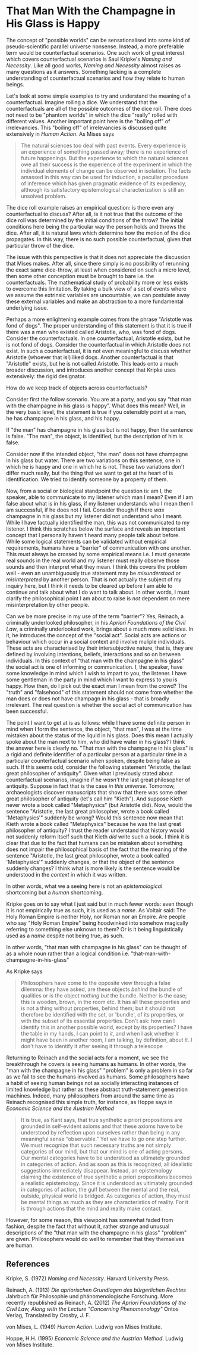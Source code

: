 # That Man With the Champagne in His Glass is Happy

The concept of "possible worlds" can be sensationalised into some kind of pseudo-scientific parallel universe nonsense. Instead, a more preferable term would be counterfactual scenarios. One such work of great interest which covers counterfactual scenarios is Saul Kripke's _Naming and Necessity_. Like all good works, _Naming and Necessity_ almost raises as many questions as it answers. Something lacking is a complete understanding of counterfactual scenarios and how they relate to human beings.

Let's look at some simple examples to try and understand the meaning of a counterfactual. Imagine rolling a dice. We understand that the counterfactuals are all of the possible outcomes of the dice roll. There does not need to be "phantom worlds" in which the dice "really" rolled with different values. Another important point here is the "boiling off" of irrelevancies. This "boiling off" of irrelevancies is discussed quite extensively in *Human Action*. As Mises says

<!-- From The Episteomological Problems of the Science of Human Action 1 Praxeology and History -->
<!-- I want to put this quote into more context -->
>The natural sciences too deal with past events. Every experience is an experience of something passed away; there is no experience of future happenings. But the experience to which the natural sciences owe all their success is the experience of the experiment in which the individual elements of change can be observed in isolation. The facts amassed in this way can be used for induction, a peculiar procedure of inference which has given pragmatic evidence of its expediency, although its satisfactory epistemological characterization is still an unsolved problem.

The dice roll example raises an empirical question: is there even any counterfactual to discuss? After all, is it not true that the outcome of the dice roll was determined by the initial conditions of the throw? The initial conditions here being the particular way the person holds and throws the dice. After all, it is natural laws which determine how the motion of the dice propagates. In this way, there is no such possible counterfactual, given that particular throw of the dice.

The issue with this perspective is that it does not appreciate the discussion that Mises makes. After all, since there simply is no possibility of rerunning the exact same dice-throw, at least when considered on such a micro level, then some other conception must be brought to bare i.e. the counterfactuals. The mathematical study of probability more or less exists to overcome this limitation. By taking a bulk view of a set of events where we assume the extrinsic variables are uncountable, we can postulate away these external variables and make an abstraction to a more fundamental underlying issue.

Perhaps a more enlightening example comes from the phrase "Aristotle was fond of dogs". The proper understanding of this statement is that it is true if there was a man who existed called Aristotle, who, was fond of dogs. Consider the counterfactuals. In one counterfactual, Aristotle exists, but he is not fond of dogs. Consider the counterfactual in which Aristotle does not exist. In such a counterfactual, it is not even meaningful to discuss whether Aristotle (whoever that is!) liked dogs. Another counterfactual is that "Aristotle" exists, but he is not called Aristotle. This leads onto a much broader discussion, and introduces another concept that Kripke uses extensively: the rigid designator.

How do we keep track of objects across counterfactuals?

Consider first the follow scenario. You are at a party, and you say "that man with the champagne in his glass is happy". What does this mean? Well, in the very basic level, the statement is true if you ostensibly point at a man, he has champagne in his glass, and his happy.

If "the man" has champagne in his glass but is not happy, then the sentence is false. "The man", the object, is identified, but the description of him is false.

Consider now if the intended object, "the man" does not have champagne in his glass but water. There are two variations on this sentence, one in which he is happy and one in which he is not. These two variations don't differ much really, but the thing that we want to get at the heart of is identification. We tried to identify someone by a property of them. 

Now, from a social or biological standpoint the question is: am I, the speaker, able to communicate to my listener which man I mean? Even if I am false about what is in his glass, if my listener understands who I mean then I am successful, if he does not I fail. Consider though if there *was* champagne in his glass but my listener did not understand who I meant. While I have factually identified the man, this was not communicated to my listener. I think this scratches below the surface and reveals an important concept that I personally haven't heard many people talk about before. While some logical statements can be validated without empirical requirements, humans have a "barrier" of communication with one another. This *must* always be crossed by some empirical means i.e. I must generate real sounds in the real world and my listener must really observe those sounds and then interpret what they mean. I think this covers the problem well - even an unambiguously true statement may be *misunderstood* or *misinterpreted* by another person. That is not actually the subject of my inquiry here, but I think it needs to be cleared up before I am able to continue and talk about what I do want to talk about. In other words, I must clarify the philosophical point I am about to raise is *not* dependent on mere misinterpretation by other people. 

Can we be more precise in my use of the term "barrier"? Yes, Reinach, a criminally underlooked philosopher, in his _Apriori Foundations of the Civil Law_, a criminally underlooked work, brings about a much more solid idea. In it, he introduces the concept of the "social act". Social acts are actions or behaviour which occur in a social context and involve muliple individuals. These acts are characterised by their intersubjective nature, that is, they are defined by involving intentions, beliefs, interactions and so on between individuals. In this context of "that man with the champagne in his glass" the social act is one of informing or communication. I, the speaker, have some knowledge in mind which I wish to impart to you, the listener. I have some gentleman in the party in mind which I want to express to you is happy. How then, do I pick out the exact man I mean from the crowd? The "truth" and "falsehood" of this statement should not come from whether the man does or does not have champagn in his glass - that is broadly irrelevant. The real question is whether the social act of communication has been successful.

The point I want to get at is as follows: while I have some definite person in mind when I form the sentence, the object, "that man", I was at the time mistaken about the status of the liquid in his glass. Does this mean I actually spoke about the man next to him, who did have water in his glass? I think the answer here is clearly no. "That man with the champagne in his glass" is a rigid and definite identifier of a particular person at a particular time in a particular counterfactual scenario when spoken, despite being false as such. If this seems odd, consider the following statement "Aristotle, the last great philosopher of antiquity". Given what I previously stated about counterfactual scenarios, imagine if he *wasn't* the last great philosopher of antiquity. Suppose in fact that is the case *in this universe*. Tomorrow, archaeologists discover manuscripts that show that there was some other great philosopher of antiquity (let's call him "Kieth"). And suppose Kieth never wrote a book called "Metaphysics" (but Aristotle did). Now, would the sentence "Aristotle, the last great philosopher, wrote a book called 'Metaphysics'" suddenly be wrong? Would this sentence now mean that Kieth wrote a book called "Metaphysics" because he was the last great philosopher of antiquity? I trust the reader understand that history would not suddenly reform itself such that Kieth *did* write such a book. I think it is clear that due to the fact that humans can be mistaken about something does not impair the philosophical basis of the fact that the meaning of the sentence "Aristotle, the last great philosopher, wrote a book called 'Metaphysics'" suddenly changes, or that the object of the sentence suddenly changes? I think what is more likely is the sentence would be understood in the *context* in which it was written.

In other words, what we a seeing here is not an *epistemological* shortcoming but a *human* shortcoming.

Kripke goes on to say what I just said but in much fewer words: even though it is not empirically true as such, it is used as a *name*. As Voltair said: The Holy Roman Empire is neither Holy, nor Roman nor an Empire. Are people who say "Holy Roman Empire" being hoodwinked into somehow magically referring to something else unknown to them? Or is it being linguistically used as a *name* despite not being true, as such.

In other words, "that man with champagne in his glass" can be thought of as a whole noun rather than a logical condition i.e. "that-man-with-champagne-in-his-glass"

As Kripke says

<!-- For this quote to make sense you need to make sure that "bundles of qualities" and all related concepts are first explained -->

>Philosophers have come to the opposite view through a false dilemma: they have asked, are these objects _behind_ the bundle of qualities or is the object _nothing but_ the bundle. Neither is the case; this is wooden, brown, in the room etc. It has all these properties and is not a thing without properties, behind them; but it should not therefore be identified with the set, or 'bundle', of its properties, or with the subset of its essential properties. Don't ask: how can I identify this  in another possible world, except by its properties? I have the table in my hands, I can point to _it_, and when I ask whether _it_ might have been in another room, I am talking, by definition, about _it_. I don't have to identify it after seeing it through a telescope

Returning to Reinach and the social acts for a moment, we see the breakthrough he covers is seeing humans as humans. In other words, the "man with the champagne in his glass" "problem" is only a problem in so far as we fail to see the humans involved as humans. Some philosophers have a habit of seeing human beings not as socially interacting instances of limited knowledge but rather as these abstract truth-statement generation machines. Indeed, many philosophers from around the same time as Reinach recognised this simple truth, for instance, as Hoppe says in _Economic Science and the Austrian Method_

>It is true, as Kant says, that true synthetic a priori propositions are grounded in self-evident axioms and that these axioms have to be understood by reflection upon ourselves rather than being in any meaningful sense “observable.” Yet we have to go one step further. We must recognize that such necessary truths are not simply categories of our mind, but that our mind is one of acting persons. Our mental categories have to be understood as ultimately grounded in categories of action. And as soon as this is recognized, all idealistic suggestions immediately disappear. Instead, an epistemology claiming the existence of true synthetic a priori propositions becomes a realistic epistemology. Since it is understood as ultimately grounded in categories of action, the gulf between the mental and the real, outside, physical world is bridged. As categories of action, they must be mental things as much as they are characteristics of reality. For it is through actions that the mind and reality make contact.

However, for some reason, this viewpoint has somewhat faded from fashion, despite the fact that without it, rather strange and unusual descriptions of the "that man with the champagne in his glass" "problem" are given. Philosophers would do well to remember that they themselves are human.

## References

Kripke, S. (1972) _Naming and Necessity_. Harvard University Press.

Reinach, A. (1913) _Die apriorischen Grundlagen des bürgerlichen Rechtes_ Jahrbuch für Philosophie und phänomenologische Forschung. More recently republished as Reinach, A. (2012) _The Apriori Foundations of the Civil Law, Along with the Lecture "Concerning Phenomenology"_ Ontos Verlag, Translated by Crosby, J. F.

von Mises, L. (1949) *Human Action*. Ludwig von Mises Institute.

Hoppe, H.H. (1995) *Economic Science and the Austrian Method*. Ludwig von Mises Institute.

